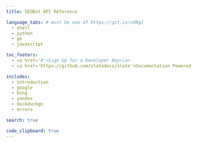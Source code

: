 ```yaml
---
title: SEOBot API Reference

language_tabs: # must be one of https://git.io/vQNgJ
  - shell
  - python
  - go
  - javascript

toc_footers:
  - <a href='#'>Sign Up for a Developer Key</a>
  - <a href='https://github.com/slatedocs/slate'>Documentation Powered by Slate</a>

includes:
  - introduction
  - google
  - bing
  - yandex
  - duckduckgo
  - errors

search: true

code_clipboard: true
---
```

